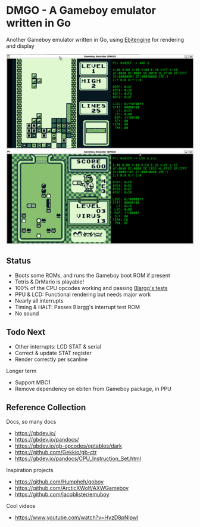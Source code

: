 # DMGO - A Gameboy emulator written in Go

Another Gameboy emulator written in Go, using [Ebitengine](https://ebitengine.org/) for rendering and display

![screen](./etc/screens/tetris.png)
![screen](./etc/screens/drmario.png)

## Status

- Boots some ROMs, and runs the Gameboy boot ROM if present
- Tetris & DrMario is playable!
- 100% of the CPU opcodes working and passing [Blargg's tests](https://github.com/retrio/gb-test-roms)
- PPU & LCD: Functional rendering but needs major work
- Nearly all interrupts
- Timing & HALT: Passes Blargg's interrupt test ROM
- No sound

## Todo Next

- Other interrupts: LCD STAT & serial
- Correct & update STAT register
- Render correctly per scanline

Longer term

- Support MBC1
- Remove dependency on ebiten from Gameboy package, in PPU

## Reference Collection

Docs, so many docs

- https://gbdev.io/
- https://gbdev.io/pandocs/
- https://gbdev.io/gb-opcodes/optables/dark
- https://github.com/Gekkio/gb-ctr
- https://gbdev.io/pandocs/CPU_Instruction_Set.html

Inspiration projects

- https://github.com/Humpheh/goboy
- https://github.com/ArcticXWolf/AXWGameboy
- https://github.com/jacoblister/emuboy

Cool videos

- https://www.youtube.com/watch?v=HyzD8pNlpwI
